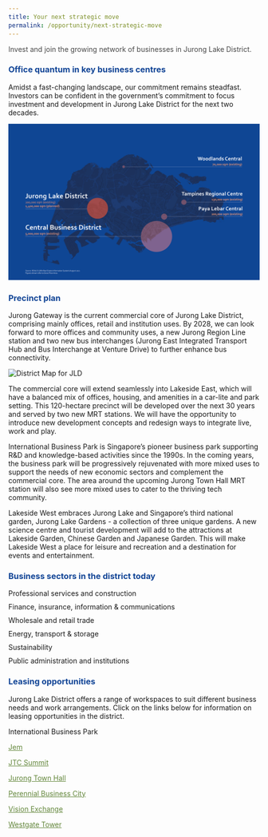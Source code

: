 ```yaml
---
title: Your next strategic move
permalink: /opportunity/next-strategic-move
---
```

<h4 style="color:#484848; font-weight:normal;margin-top: 0;">Invest and join the growing network of businesses in Jurong Lake District.</h4>

<h3 style="color:#124596; font-weight:bold;">Office quantum in key business centres</h3>

Amidst a fast-changing landscape, our commitment remains steadfast. Investors can be confident in the government’s commitment to focus investment and development in Jurong Lake District for the next two decades.

![Business Centres in Singapore](/images/jld_businessregionsC.png)

<h3 style="color:#124596; font-weight:bold;">Precinct plan</h3>

Jurong Gateway is the current commercial core of Jurong Lake District, comprising mainly offices, retail and institution uses. By 2028, we can look forward to more offices and community uses, a new Jurong Region Line station and two new bus interchanges (Jurong East Integrated Transport Hub and Bus Interchange at Venture Drive) to further enhance bus connectivity. 

![District Map for JLD](/images/jld_districtmapD.jpg)

The commercial core will extend seamlessly into Lakeside East, which will have a balanced mix of offices, housing, and amenities in a car-lite and park setting. This 120-hectare precinct will be developed over the next 30 years and served by two new MRT stations. We will have the opportunity to introduce new development concepts and redesign ways to integrate live, work and play. 

International Business Park is Singapore’s pioneer business park supporting R&D and knowledge-based activities since the 1990s. In the coming years, the business park will be progressively rejuvenated with more mixed uses to support the needs of new economic sectors and complement the commercial core. The area around the upcoming Jurong Town Hall MRT station will also see more mixed uses to cater to the thriving tech community. 

Lakeside West embraces Jurong Lake and Singapore’s third national garden, Jurong Lake Gardens - a collection of three unique gardens. A new science centre and tourist development will add to the attractions at Lakeside Garden, Chinese Garden and Japanese Garden. This will make Lakeside West a place for leisure and recreation and a destination for events and entertainment.


<h3 style="color:#124596; font-weight:bold;">Business sectors in the district today</h3>

<p style="margin:10px 0px;">Professional services and construction</p> 
<p style="margin:10px 0px;">Finance, insurance, information &amp; communications </p>
<p style="margin:10px 0px;">Wholesale and retail trade </p>
<p style="margin:10px 0px;">Energy, transport &amp; storage </p>
<p style="margin:10px 0px;">Sustainability </p>
<p style="margin:10px 0px;">Public administration and institutions </p>

<h3 style="color:#124596; font-weight:bold;">Leasing opportunities</h3>

Jurong Lake District offers a range of workspaces to suit different business needs and work arrangements. Click on the links below for information on leasing opportunities in the district.

International Business Park

<a href="https://www.etcsea.com/lists/jemjurong-gateway/" style="color:#62863a;">Jem</a>

<a href="https://www.jtc.gov.sg/industrial-land-and-space/Pages/the-jtc-summit.aspx" style="color:#62863a;">JTC Summit</a>

<a href="https://www.jtc.gov.sg/industrial-land-and-space/Pages/jurong-town-hall.aspx" style="color:#62863a;">Jurong Town Hall</a>

<a href="https://www.perennialholdings.com/properties/singapore/sg-perennial-business-city.html" style="color:#62863a;">Perennial Business City</a>

<a href="https://www.simlian.com.sg/portfolio/integrated/projects-for-salelease/vision-exchange/additional-info/" style="color:#62863a;">Vision Exchange</a>

<a href="https://sunventure.com/westgate-tower-gallery/" style="color:#62863a;">Westgate Tower</a>